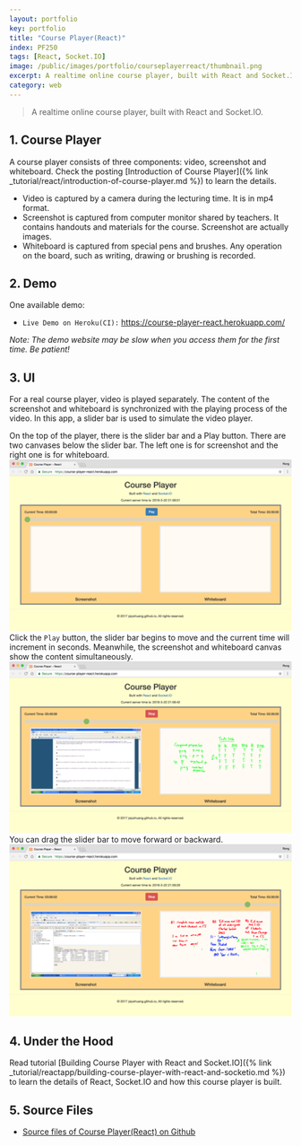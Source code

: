 ```yaml
---
layout: portfolio
key: portfolio
title: "Course Player(React)"
index: PF250
tags: [React, Socket.IO]
image: /public/images/portfolio/courseplayerreact/thumbnail.png
excerpt: A realtime online course player, built with React and Socket.IO.
category: web
---
```


> A realtime online course player, built with React and Socket.IO.

## 1. Course Player
A course player consists of three components: video, screenshot and whiteboard. Check the posting [Introduction of Course Player]({% link _tutorial/react/introduction-of-course-player.md %}) to learn the details.
* Video is captured by a camera during the lecturing time. It is in mp4 format.
* Screenshot is captured from computer monitor shared by teachers. It contains handouts and materials for the course. Screenshot are actually images.
* Whiteboard is captured from special pens and brushes. Any operation on the board, such as writing, drawing or brushing is recorded.

## 2. Demo
One available demo:
* `Live Demo on Heroku(CI):` <a href="https://course-player-react.herokuapp.com/" target="\_blank">https://course-player-react.herokuapp.com/</a>

*Note: The demo website may be slow when you access them for the first time. Be patient!*

## 3. UI
For a real course player, video is played separately. The content of the screenshot and whiteboard is synchronized with the playing process of the video. In this app, a slider bar is used to simulate the video player.

On the top of the player, there is the slider bar and a Play button. There are two canvases below the slider bar. The left one is for screenshot and the right one is for whiteboard.
![image](/public/images/portfolio/courseplayerreact/homepage.png)
Click the `Play` button, the slider bar begins to move and the current time will increment in seconds. Meanwhile, the screenshot and whiteboard canvas show the content simultaneously.
![image](/public/images/portfolio/courseplayerreact/play.png)
You can drag the slider bar to move forward or backward.
![image](/public/images/portfolio/courseplayerreact/drag.png)

## 4. Under the Hood
Read tutorial [Building Course Player with React and Socket.IO]({% link _tutorial/reactapp/building-course-player-with-react-and-socketio.md %}) to learn the details of React, Socket.IO and how this course player is built.

## 5. Source Files
* [Source files of Course Player(React) on Github](https://github.com/jojozhuang/course-player-react)
